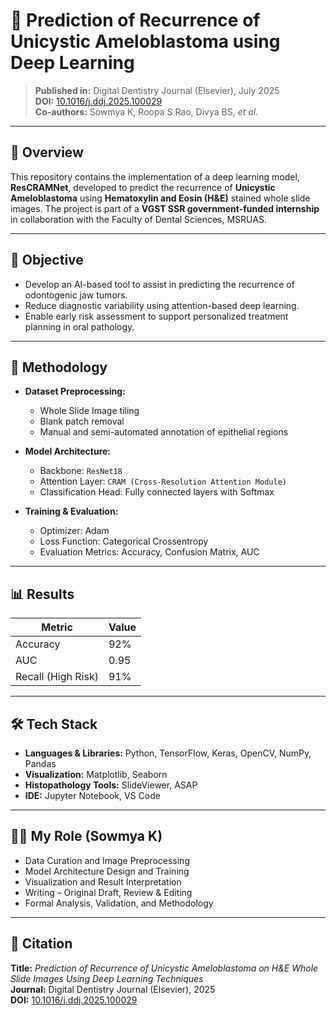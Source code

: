 # 🧠 Prediction of Recurrence of Unicystic Ameloblastoma using Deep Learning

> **Published in:** Digital Dentistry Journal (Elsevier), July 2025  
> **DOI:** [10.1016/j.ddj.2025.100029](https://doi.org/10.1016/j.ddj.2025.100029)  
> **Co-authors:** Sowmya K, Roopa S Rao, Divya BS, *et al.*

---

## 📌 Overview

This repository contains the implementation of a deep learning model, **ResCRAMNet**, developed to predict the recurrence of **Unicystic Ameloblastoma** using **Hematoxylin and Eosin (H&E)** stained whole slide images. The project is part of a **VGST SSR government-funded internship** in collaboration with the Faculty of Dental Sciences, MSRUAS.

---

## 🎯 Objective

- Develop an AI-based tool to assist in predicting the recurrence of odontogenic jaw tumors.
- Reduce diagnostic variability using attention-based deep learning.
- Enable early risk assessment to support personalized treatment planning in oral pathology.

---

## 🧪 Methodology

- **Dataset Preprocessing:**
  - Whole Slide Image tiling
  - Blank patch removal
  - Manual and semi-automated annotation of epithelial regions

- **Model Architecture:**
  - Backbone: `ResNet18`
  - Attention Layer: `CRAM (Cross-Resolution Attention Module)`
  - Classification Head: Fully connected layers with Softmax

- **Training & Evaluation:**
  - Optimizer: Adam
  - Loss Function: Categorical Crossentropy
  - Evaluation Metrics: Accuracy, Confusion Matrix, AUC

---

## 📊 Results

| Metric        | Value   |
|---------------|---------|
| Accuracy      | 92%     |
| AUC           | 0.95    |
| Recall (High Risk) | 91% |

---

## 🛠️ Tech Stack

- **Languages & Libraries:** Python, TensorFlow, Keras, OpenCV, NumPy, Pandas
- **Visualization:** Matplotlib, Seaborn
- **Histopathology Tools:** SlideViewer, ASAP
- **IDE:** Jupyter Notebook, VS Code

---

## 👩‍💻 My Role (Sowmya K)

- Data Curation and Image Preprocessing
- Model Architecture Design and Training
- Visualization and Result Interpretation
- Writing – Original Draft, Review & Editing
- Formal Analysis, Validation, and Methodology

---

## 📄 Citation

**Title:** *Prediction of Recurrence of Unicystic Ameloblastoma on H&E Whole Slide Images Using Deep Learning Techniques*  
**Journal:** Digital Dentistry Journal (Elsevier), 2025  
**DOI:** [10.1016/j.ddj.2025.100029](https://doi.org/10.1016/j.ddj.2025.100029)

